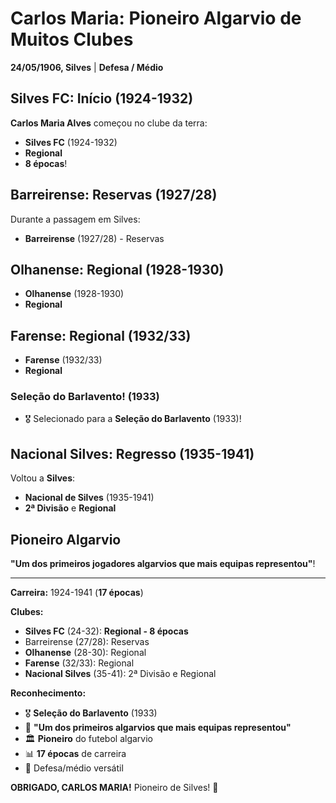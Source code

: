 # Carlos Maria: Pioneiro Algarvio de Muitos Clubes

**24/05/1906, Silves** | **Defesa / Médio**

## Silves FC: Início (1924-1932)

**Carlos Maria Alves** começou no clube da terra:
- **Silves FC** (1924-1932)
- **Regional**
- **8 épocas**!

## Barreirense: Reservas (1927/28)

Durante a passagem em Silves:
- **Barreirense** (1927/28) - Reservas

## Olhanense: Regional (1928-1930)

- **Olhanense** (1928-1930)
- **Regional**

## Farense: Regional (1932/33)

- **Farense** (1932/33)
- **Regional**

### Seleção do Barlavento! (1933)

- 🎖️ Selecionado para a **Seleção do Barlavento** (1933)!

## Nacional Silves: Regresso (1935-1941)

Voltou a **Silves**:
- **Nacional de Silves** (1935-1941)
- **2ª Divisão** e **Regional**

## Pioneiro Algarvio

**"Um dos primeiros jogadores algarvios que mais equipas representou"**!

---

**Carreira:** 1924-1941 (**17 épocas**)

**Clubes:**
- **Silves FC** (24-32): **Regional - 8 épocas**
- Barreirense (27/28): Reservas
- **Olhanense** (28-30): Regional
- **Farense** (32/33): Regional
- **Nacional Silves** (35-41): 2ª Divisão e Regional

**Reconhecimento:**
- 🎖️ **Seleção do Barlavento** (1933)
- 📜 **"Um dos primeiros algarvios que mais equipas representou"**
- 🏛️ **Pioneiro** do futebol algarvio
- 📊 **17 épocas** de carreira
- 💪 Defesa/médio versátil

**OBRIGADO, CARLOS MARIA!** Pioneiro de Silves! 🦁
